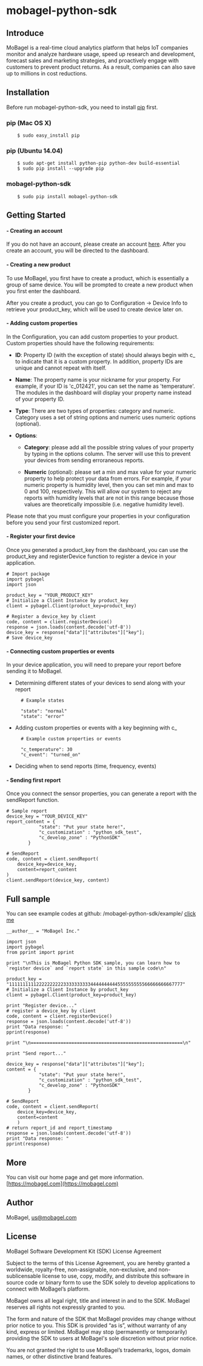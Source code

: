 # mobagel-python-sdk

## Introduce

MoBagel is a real-time cloud analytics platform that helps IoT companies monitor and analyze hardware usage, speed up research and development, forecast sales and marketing strategies, and proactively engage with customers to prevent product returns. As a result, companies can also save up to millions in cost reductions.

## Installation
Before run mobagel-python-sdk, you need to install [pip](https://pip.pypa.io/en/stable/) first.
### pip (Mac OS X)
```shell
	$ sudo easy_install pip
```
### pip (Ubuntu 14.04)
```shell
	$ sudo apt-get install python-pip python-dev build-essential 
	$ sudo pip install --upgrade pip 
```
### mobagel-python-sdk
```shell
	$ sudo pip install mobagel-python-sdk
```

## Getting Started

#### - Creating an account

If you do not have an account, please create an account [here](https://app.mobagel.com/signup). After you create an account, you will be directed to the dashboard.

#### - Creating a new product
To use MoBagel, you first have to create a product, which is essentially a group of same device. You will be prompted to create a new product when you first enter the dashboard.

After you create a product, you can go to Configuration -> Device Info to retrieve your product_key, which will be used to create device later on.

#### - Adding custom properties
In the Configuration, you can add custom properties to your product. Custom properties should have the following requirements:

* **ID**: Property ID (with the exception of state) should always begin with c_ to indicate that it is a custom property. In addition, property IDs are unique and cannot repeat with itself.

* **Name**: The property name is your nickname for your property. For example, if your ID is 'c_012421', you can set the name as 'temperature'. The modules in the dashboard will display your property name instead of your property ID.

* **Type**: There are two types of properties: category and numeric. Category uses a set of string options and numeric uses numeric options (optional).

* **Options**:
    - **Category**: please add all the possible string values of your property by typing in the options column. The server will use this to prevent your devices from sending erroraneous reports.
    
    - **Numeric** (optional): please set a min and max value for your numeric property to help protect your data from errors. For example, if your numeric property is humidity level, then you can set min and max to 0 and 100, respectively. This will allow our system to reject any reports with humidity levels that are not in this range because those values are theoretically impossible (i.e. negative humidity level).

Please note that you must configure your properties in your configuration before you send your first customized report.

#### - Register your first device
Once you generated a product_key from the dashboard, you can use the product_key and registerDevice function to register a device in your application.

	# Import package
	import pybagel
	import json

	product_key = "YOUR_PRODUCT_KEY"
	# Initialize a Client Instance by product_key
	client = pybagel.Client(product_key=product_key)
	
	# Register a device_key by client
	code, content = client.registerDevice()
	response = json.loads(content.decode('utf-8'))
	device_key = response["data"]["attributes"]["key"];
	# Save device_key


#### - Connecting custom properties or events
In your device application, you will need to prepare your report before sending it to MoBagel.

* Determining different states of your devices to send along with your report

		# Example states

		"state": "normal"
		"state": "error"

* Adding custom properties or events with a key beginning with c_

		# Example custom properties or events

		"c_temperature": 30
		"c_event": "turned_on"
* Deciding when to send reports (time, frequency, events)


#### - Sending first report
Once you connect the sensor properties, you can generate a report with the sendReport function.

    # Sample report
	device_key = "YOUR_DEVICE_KEY"
	report_content = {
	            "state": "Put your state here!",
	            "c_customization" : "python_sdk_test",
	            "c_develop_zone" : "PythonSDK"
	        }
	
	# SendReport
	code, content = client.sendReport(
	    device_key=device_key,
	    content=report_content
	)
	client.sendReport(device_key, content)

## Full sample
You can see example codes at github: /mobagel-python-sdk/example/
[click me](https://github.com/MoBagel/mobagel-python-sdk/tree/master/example)


	__author__ = "MoBagel Inc."
	
	import json
	import pybagel
	from pprint import pprint
	
	print "\nThis is MoBagel Python SDK sample, you can learn how to `register device` and `report state` in this sample code\n"
	
	product_key = "1111111111222222222233333333334444444444555555555566666666667777"
	# Initialize a Client Instance by product_key
	client = pybagel.Client(product_key=product_key)
	
	print "Register device..."
	# register a device_key by client
	code, content = client.registerDevice()
	response = json.loads(content.decode('utf-8'))
	print "Data response: "
	pprint(response)
	
	print "\n========================================================\n"
	
	print "Send report..."
	
	device_key = response["data"]["attributes"]["key"];
	content = {
	            "state": "Put your state here!",
	            "c_customization" : "python_sdk_test",
	            "c_develop_zone" : "PythonSDK"
	        }
	
	# SendReport
	code, content = client.sendReport(
	    device_key=device_key,
	    content=content
	    )
	# return report_id and report_timestamp
	response = json.loads(content.decode('utf-8'))
	print "Data response: "
	pprint(response)




## More
You can visit our home page and get more information.
[https://mobagel.com](https://mobagel.com)

## Author

MoBagel, us@mobagel.com

## License

MoBagel Software Development Kit (SDK) License Agreement


Subject to the terms of this License Agreement, you are hereby granted a worldwide, royalty-free, non-assignable, non-exclusive, and non-sublicensable license to use, copy, modify, and distribute this software in source code or binary form to use the SDK solely to develop applications to connect with MoBagel’s platform.

MoBagel owns all legal right, title and interest in and to the SDK. MoBagel reserves all rights not expressly granted to you. 

The form and nature of the SDK that MoBagel provides may change without prior notice to you. This SDK is provided “as is”, without warranty of any kind, express or limited. MoBagel may stop (permanently or temporarily) providing the SDK to users at MoBagel's sole discretion without prior notice.

You are not granted the right to use MoBagel’s trademarks, logos, domain names, or other distinctive brand features. 
